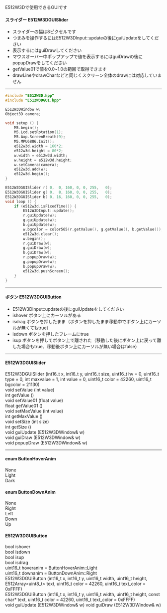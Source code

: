 E512W3Dで使用できるGUIです  
#### スライダー E512W3DGUISlider  
- スライダーの幅は8ピクセルです  
- つまみを操作するにはE512W3DInput::updateの後にguiUpdateをしてください
- 表示するにはguiDrawしてください
- マウスオーバー中ポップアップで値を表示するにはguiDrawの後にpopupDrawをしてください
- getValue01で値を0.0~1.0の範囲で取得できます
- drawLineやdrawCharなどと同じくスクリーン全体のdrawには対応していません
----
```cpp 
#include "E512W3D.hpp"
#include "E512W3DGUI.hpp"

E512W3DWindow w;
Object3D camera;

void setup () {
    M5.begin();
    M5.Lcd.setRotation(1);
    M5.Axp.ScreenBreath(9);
    M5.MPU6886.Init();
    e512w3d.width = 160*2;
    e512w3d.height = 80*2;
    w.width = e512w3d.width;
    w.height = e512w3d.height;
    w.setCamera(camera);
    e512w3d.add(w);
    e512w3d.begin();
}

E512W3DGUISlider r( 0,  0, 160, 0, 0, 255,   0);
E512W3DGUISlider g( 0,  8, 160, 0, 0, 255,   0);
E512W3DGUISlider b( 0, 16, 160, 0, 0, 255,   0);
void loop () {
    if (e512w3d.isFixedTime()) {
        E512W3DInput::update();
        r.guiUpdate(w);
        g.guiUpdate(w);
        b.guiUpdate(w);
        w.bgcolor = color565(r.getValue(), g.getValue(), b.getValue());
        e512w3d.clear();
        w.begin();
        r.guiDraw(w);
        g.guiDraw(w);
        b.guiDraw(w);
        r.popupDraw(w);
        g.popupDraw(w);
        b.popupDraw(w);
        e512w3d.pushScreen();
    }
}
```
----
#### ボタン E512W3DGUIButton 
- E512W3DInput::updateの後にguiUpdateをしてください  
- ishover ボタン上にカーソルがある  
- isdrag ボタンを押したまま（ボタンを押したまま移動中でボタン上にカーソルが無くてもtrue）  
- isdown ボタンを押したフレームにtrue  
- isup ボタンを押してボタン上で離された（移動した後にボタン上に戻って離した場合もtrue、移動後ボタン上にカーソルが無い場合はfalse）  

----
#### E512W3DGUISlider
E512W3DGUISlider (int16_t x, int16_t y, uint16_t size, uint16_t hv = 0, uint16_t type = 0, int maxvalue = 1, int value = 0, uint16_t color = 42260, uint16_t bgcolor = 21130)  
void setValue (int value)  
int getValue ()  
void setValue01 (float value)  
float getValue01 ()  
void setMaxValue (int value)  
int getMaxValue ()  
void setSize (int size)  
int getSize ()  
void guiUpdate (E512W3DWindow& w)  
void guiDraw (E512W3DWindow& w)  
void popupDraw (E512W3DWindow& w)  

----
#### enum ButtonHoverAnim
None  
Light  
Dark  

#### enum ButtonDownAnim
None  
Right  
Left  
Down  
Up  

#### E512W3DGUIButton
bool ishover  
bool isdown  
bool isup  
bool isdrag  
uint16_t hoveranim = ButtonHoverAnim::Light  
uint16_t downanim = ButtonDownAnim::Right  
E512W3DGUIButton (int16_t x, int16_t y, uint16_t width, uint16_t height, E512Array<uint8_t> text, uint16_t color = 42260, uint16_t text_color = 0xFFFF)  
E512W3DGUIButton (int16_t x, int16_t y, uint16_t width, uint16_t height, const char* text, uint16_t color = 42260, uint16_t text_color = 0xFFFF)  
void guiUpdate (E512W3DWindow& w)
void guiDraw (E512W3DWindow& w)
